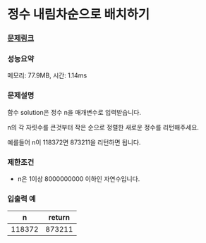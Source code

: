 # 정수 내림차순으로 배치하기

### [문제링크](https://school.programmers.co.kr/learn/courses/30/lessons/12933)

### 성능요약

메모리: 77.9MB, 시간: 1.14ms

<p>

### 문제설명
 <p>함수 solution은 정수 n을 매개변수로 입력받습니다. 
 
 <p>n의 각 자릿수를 큰것부터 작은 순으로 정렬한 새로운 정수를 리턴해주세요. 
 
 <p>예를들어 n이 118372면 873211을 리턴하면 됩니다.

### 제한조건
- n은 1이상 8000000000 이하인 자연수입니다.

### 입출력 예
|n|return|
|------|---|
|118372|873211|
